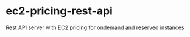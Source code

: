 ec2-pricing-rest-api
====================

Rest API server with EC2 pricing for ondemand and reserved instances 
